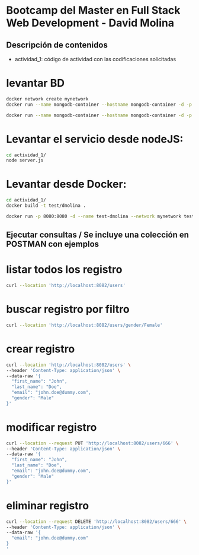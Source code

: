 # Bootcamp del Master en Full Stack Web Development -  David Molina

## Descripción de contenidos

* actividad_1: código de actividad con las codificaciones solicitadas

# levantar BD
```bash
docker network create mynetwork
docker run --name mongodb-container --hostname mongodb-container -d -p 27017:27017 --network mynetwork mongo

docker run --name mongodb-container --hostname mongodb-container -d -p 27017:27017 --network mynetwork -v <YOUR-PATH-VOLUME-DIRECTORY>:/data/db mongo
```

# Levantar el servicio desde nodeJS:
```bash
cd actividad_1/
node server.js
```

# Levantar desde Docker:

```bash
cd actividad_1/
docker build -t test/dmolina .

docker run -p 8080:8080 -d --name test-dmolina --network mynetwork test/dmolina
```
## Ejecutar consultas / Se incluye una colección en POSTMAN con ejemplos

# listar todos los registro
```bash
curl --location 'http://localhost:8082/users'
```

# buscar registro por filtro
```bash
curl --location 'http://localhost:8082/users/gender/Female'
```

# crear registro
```bash
curl --location 'http://localhost:8082/users' \
--header 'Content-Type: application/json' \
--data-raw '{
  "first_name": "John",
  "last_name": "Doe",
  "email": "john.doe@dummy.com",
  "gender": "Male"
}'
```

# modificar registro
```bash
curl --location --request PUT 'http://localhost:8082/users/666' \
--header 'Content-Type: application/json' \
--data-raw '{
  "first_name": "John",
  "last_name": "Doe",
  "email": "john.doe@dummy.com",
  "gender": "Male"
}'
```

# eliminar registro
```bash
curl --location --request DELETE 'http://localhost:8082/users/666' \
--header 'Content-Type: application/json' \
--data-raw '{
  "email": "john.doe@dummy.com"
}
'
```
